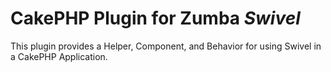 # CakePHP Plugin for Zumba ***Swivel***

This plugin provides a Helper, Component, and Behavior for using Swivel in a CakePHP Application.